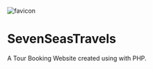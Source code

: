 ![favicon](https://github.com/Zoyak02/SevenSeasTravels/assets/107412874/b8de8200-57d3-4fc5-981c-789264e99971)
# SevenSeasTravels
A Tour Booking Website created using with PHP.

